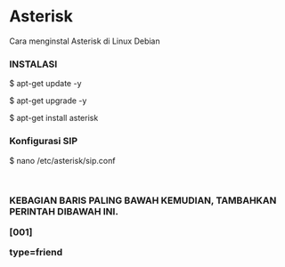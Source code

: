 # Asterisk
Cara menginstal Asterisk di Linux Debian

<h3>INSTALASI</h3>
<p>$ apt-get update -y</p>
<p>$ apt-get upgrade -y</p>
<p>$ apt-get install asterisk</p>
<h3>Konfigurasi SIP</h3>
<p>$ nano /etc/asterisk/sip.conf</p><br>
<p><h3>KEBAGIAN BARIS PALING BAWAH KEMUDIAN, TAMBAHKAN PERINTAH DIBAWAH INI.
<p>[001]</p>
<p>type=friend</p>





